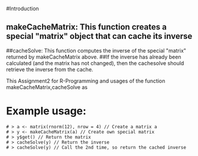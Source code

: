 #Introduction
## makeCacheMatrix: This function creates a special "matrix" object that can cache its inverse
##cacheSolve: This function computes the inverse of the special "matrix" returned by makeCacheMatrix above. 
##If the inverse has already been calculated (and the matrix has not changed), then the cachesolve should retrieve the inverse from the cache.

This Assignment2 for R-Programming and usages of the function makeCacheMatrix,cacheSolve  as 
# Example usage:
	# > a <- matrix(rnorm(12), nrow = 4) // Create a matrix a
	# > y <- makeCacheMatrix(a) // Create own special matrix
	# > y$get() // Return the matrix
	# > cacheSolve(y) // Return the inverse
	# > cacheSolve(y) // Call the 2nd time, so return the cached inverse